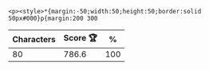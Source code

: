 `<p><style>*{margin:-50;width:50;height:50;border:solid 50px#000}p{margin:200 300`

| Characters | Score 🏆 | %   |
| ---------- | -------- | --- |
| 80         | 786.6    | 100 |
